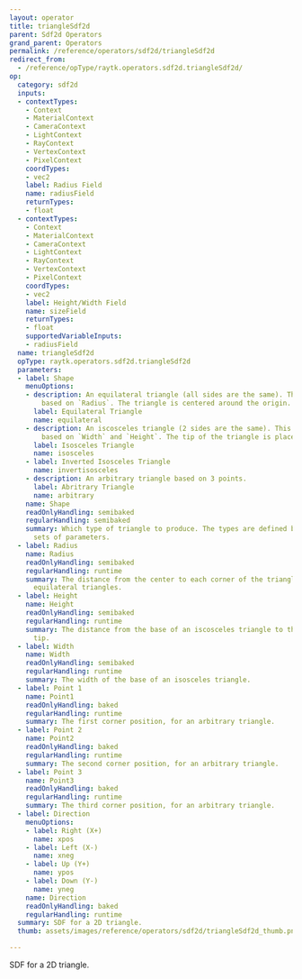 ```yaml
---
layout: operator
title: triangleSdf2d
parent: Sdf2d Operators
grand_parent: Operators
permalink: /reference/operators/sdf2d/triangleSdf2d
redirect_from:
  - /reference/opType/raytk.operators.sdf2d.triangleSdf2d/
op:
  category: sdf2d
  inputs:
  - contextTypes:
    - Context
    - MaterialContext
    - CameraContext
    - LightContext
    - RayContext
    - VertexContext
    - PixelContext
    coordTypes:
    - vec2
    label: Radius Field
    name: radiusField
    returnTypes:
    - float
  - contextTypes:
    - Context
    - MaterialContext
    - CameraContext
    - LightContext
    - RayContext
    - VertexContext
    - PixelContext
    coordTypes:
    - vec2
    label: Height/Width Field
    name: sizeField
    returnTypes:
    - float
    supportedVariableInputs:
    - radiusField
  name: triangleSdf2d
  opType: raytk.operators.sdf2d.triangleSdf2d
  parameters:
  - label: Shape
    menuOptions:
    - description: An equilateral triangle (all sides are the same). This is defined
        based on `Radius`. The triangle is centered around the origin.
      label: Equilateral Triangle
      name: equilateral
    - description: An iscosceles triangle (2 sides are the same). This is defined
        based on `Width` and `Height`. The tip of the triangle is placed at the origin.
      label: Isosceles Triangle
      name: isosceles
    - label: Inverted Isosceles Triangle
      name: invertisosceles
    - description: An arbitrary triangle based on 3 points.
      label: Abritrary Triangle
      name: arbitrary
    name: Shape
    readOnlyHandling: semibaked
    regularHandling: semibaked
    summary: Which type of triangle to produce. The types are defined by different
      sets of parameters.
  - label: Radius
    name: Radius
    readOnlyHandling: semibaked
    regularHandling: runtime
    summary: The distance from the center to each corner of the triangle. Used for
      equilateral triangles.
  - label: Height
    name: Height
    readOnlyHandling: semibaked
    regularHandling: runtime
    summary: The distance from the base of an iscosceles triangle to the opposite
      tip.
  - label: Width
    name: Width
    readOnlyHandling: semibaked
    regularHandling: runtime
    summary: The width of the base of an isosceles triangle.
  - label: Point 1
    name: Point1
    readOnlyHandling: baked
    regularHandling: runtime
    summary: The first corner position, for an arbitrary triangle.
  - label: Point 2
    name: Point2
    readOnlyHandling: baked
    regularHandling: runtime
    summary: The second corner position, for an arbitrary triangle.
  - label: Point 3
    name: Point3
    readOnlyHandling: baked
    regularHandling: runtime
    summary: The third corner position, for an arbitrary triangle.
  - label: Direction
    menuOptions:
    - label: Right (X+)
      name: xpos
    - label: Left (X-)
      name: xneg
    - label: Up (Y+)
      name: ypos
    - label: Down (Y-)
      name: yneg
    name: Direction
    readOnlyHandling: baked
    regularHandling: runtime
  summary: SDF for a 2D triangle.
  thumb: assets/images/reference/operators/sdf2d/triangleSdf2d_thumb.png

---
```



SDF for a 2D triangle.